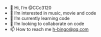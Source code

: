 - 👋 Hi, I’m @CCc3120
- 👀 I’m interested in music, movie and code
- 🌱 I’m currently learning code
- 💞️ I’m looking to collaborate on code
- 📫 How to reach me h-bingo@qq.com

<!---
CCc3120/CCc3120 is a ✨ special ✨ repository because its `README.md` (this file) appears on your GitHub profile.
You can click the Preview link to take a look at your changes.
--->

